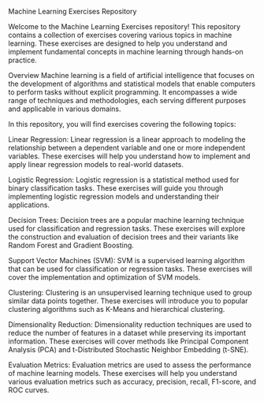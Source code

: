 
Machine Learning Exercises Repository

Welcome to the Machine Learning Exercises repository! This repository contains a collection of exercises covering various topics in machine learning. These exercises are designed to help you understand and implement fundamental concepts in machine learning through hands-on practice.

Overview
Machine learning is a field of artificial intelligence that focuses on the development of algorithms and statistical models that enable computers to perform tasks without explicit programming. It encompasses a wide range of techniques and methodologies, each serving different purposes and applicable in various domains.

In this repository, you will find exercises covering the following topics:

Linear Regression: Linear regression is a linear approach to modeling the relationship between a dependent variable and one or more independent variables. These exercises will help you understand how to implement and apply linear regression models to real-world datasets.

Logistic Regression: Logistic regression is a statistical method used for binary classification tasks. These exercises will guide you through implementing logistic regression models and understanding their applications.

Decision Trees: Decision trees are a popular machine learning technique used for classification and regression tasks. These exercises will explore the construction and evaluation of decision trees and their variants like Random Forest and Gradient Boosting.

Support Vector Machines (SVM): SVM is a supervised learning algorithm that can be used for classification or regression tasks. These exercises will cover the implementation and optimization of SVM models.

Clustering: Clustering is an unsupervised learning technique used to group similar data points together. These exercises will introduce you to popular clustering algorithms such as K-Means and hierarchical clustering.

Dimensionality Reduction: Dimensionality reduction techniques are used to reduce the number of features in a dataset while preserving its important information. These exercises will cover methods like Principal Component Analysis (PCA) and t-Distributed Stochastic Neighbor Embedding (t-SNE).

Evaluation Metrics: Evaluation metrics are used to assess the performance of machine learning models. These exercises will help you understand various evaluation metrics such as accuracy, precision, recall, F1-score, and ROC curves.
